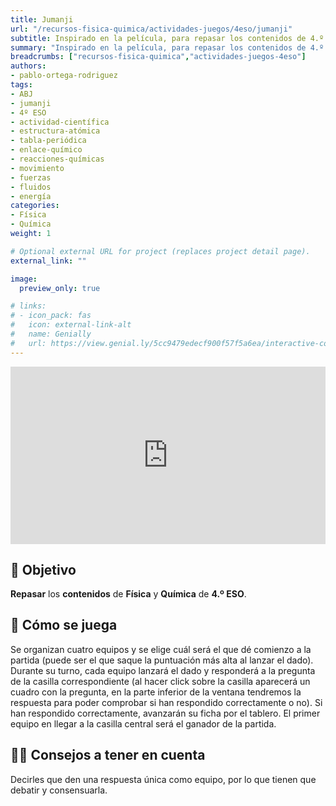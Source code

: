 ```yaml
---
title: Jumanji
url: "/recursos-fisica-quimica/actividades-juegos/4eso/jumanji"
subtitle: Inspirado en la película, para repasar los contenidos de 4.º ESO de una manera *salvaje*
summary: "Inspirado en la película, para repasar los contenidos de 4.º ESO de una manera *salvaje*."
breadcrumbs: ["recursos-fisica-quimica","actividades-juegos-4eso"]
authors:
- pablo-ortega-rodriguez
tags:
- ABJ
- jumanji
- 4º ESO
- actividad-científica
- estructura-atómica
- tabla-periódica
- enlace-químico
- reacciones-químicas
- movimiento
- fuerzas
- fluidos
- energía
categories:
- Física
- Química
weight: 1

# Optional external URL for project (replaces project detail page).
external_link: ""

image:
  preview_only: true

# links:
# - icon_pack: fas
#   icon: external-link-alt
#   name: Genially
#   url: https://view.genial.ly/5cc9479edecf900f57f5a6ea/interactive-content-jumanji-fisica-y-quimica
---
```


<div style="width: 100%;"><div style="position: relative; padding-bottom: 56.25%; padding-top: 0; height: 0;"><iframe frameborder="0" width="2133.3333333333335px" height="1200px" style="position: absolute; top: 0; left: 0; width: 100%; height: 100%;" src="https://view.genial.ly/5cc9479edecf900f57f5a6ea" type="text/html" allowscriptaccess="always" allowfullscreen="true" scrolling="yes" allownetworking="all"></iframe> </div> </div>

## 🎯 Objetivo

**Repasar** los **contenidos** de **Física** y **Química** de **4.º ESO**.

## 🎲 Cómo se juega

Se organizan cuatro equipos y se elige cuál será el que dé comienzo a la partida (puede ser el que saque la puntuación más alta al lanzar el dado). Durante su turno, cada equipo lanzará el dado y responderá a la pregunta de la casilla correspondiente (al hacer click sobre la casilla aparecerá un cuadro con la pregunta, en la parte inferior de la ventana tendremos la respuesta para poder comprobar si han respondido correctamente o no). Si han respondido correctamente, avanzarán su ficha por el tablero. El primer equipo en llegar a la casilla central será el ganador de la partida.

## 🧑‍🏫 Consejos a tener en cuenta

Decirles que den una respuesta única como equipo, por lo que tienen que debatir y consensuarla.
